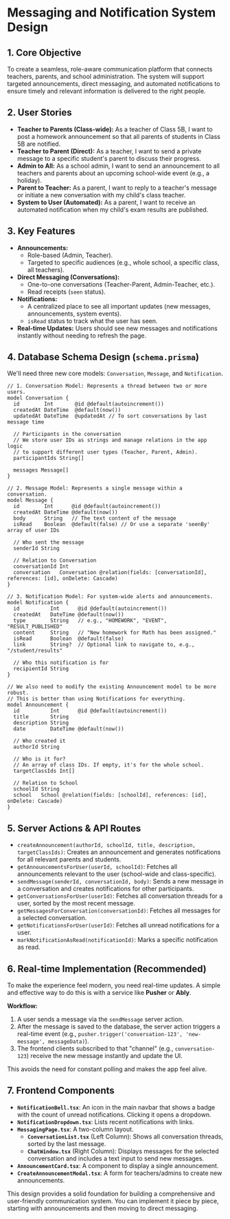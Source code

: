 # Messaging and Notification System Design

## 1. Core Objective

To create a seamless, role-aware communication platform that connects teachers, parents, and school administration. The system will support targeted announcements, direct messaging, and automated notifications to ensure timely and relevant information is delivered to the right people.

## 2. User Stories

-   **Teacher to Parents (Class-wide):** As a teacher of Class 5B, I want to post a homework announcement so that all parents of students in Class 5B are notified.
-   **Teacher to Parent (Direct):** As a teacher, I want to send a private message to a specific student's parent to discuss their progress.
-   **Admin to All:** As a school admin, I want to send an announcement to all teachers and parents about an upcoming school-wide event (e.g., a holiday).
-   **Parent to Teacher:** As a parent, I want to reply to a teacher's message or initiate a new conversation with my child's class teacher.
-   **System to User (Automated):** As a parent, I want to receive an automated notification when my child's exam results are published.

## 3. Key Features

-   **Announcements:**
    -   Role-based (Admin, Teacher).
    -   Targeted to specific audiences (e.g., whole school, a specific class, all teachers).
-   **Direct Messaging (Conversations):**
    -   One-to-one conversations (Teacher-Parent, Admin-Teacher, etc.).
    -   Read receipts (`seen` status).
-   **Notifications:**
    -   A centralized place to see all important updates (new messages, announcements, system events).
    -   `isRead` status to track what the user has seen.
-   **Real-time Updates:** Users should see new messages and notifications instantly without needing to refresh the page.

## 4. Database Schema Design (`schema.prisma`)

We'll need three new core models: `Conversation`, `Message`, and `Notification`.

```prisma
// 1. Conversation Model: Represents a thread between two or more users.
model Conversation {
  id        Int       @id @default(autoincrement())
  createdAt DateTime  @default(now())
  updatedAt DateTime  @updatedAt // To sort conversations by last message time

  // Participants in the conversation
  // We store user IDs as strings and manage relations in the app logic
  // to support different user types (Teacher, Parent, Admin).
  participantIds String[]

  messages Message[]
}

// 2. Message Model: Represents a single message within a conversation.
model Message {
  id        Int      @id @default(autoincrement())
  createdAt DateTime @default(now())
  body      String   // The text content of the message
  isRead    Boolean  @default(false) // Or use a separate 'seenBy' array of user IDs

  // Who sent the message
  senderId String

  // Relation to Conversation
  conversationId Int
  conversation   Conversation @relation(fields: [conversationId], references: [id], onDelete: Cascade)
}

// 3. Notification Model: For system-wide alerts and announcements.
model Notification {
  id          Int      @id @default(autoincrement())
  createdAt   DateTime @default(now())
  type        String   // e.g., "HOMEWORK", "EVENT", "RESULT_PUBLISHED"
  content     String   // "New homework for Math has been assigned."
  isRead      Boolean  @default(false)
  link        String?  // Optional link to navigate to, e.g., "/student/results"

  // Who this notification is for
  recipientId String
}

// We also need to modify the existing Announcement model to be more robust.
// This is better than using Notifications for everything.
model Announcement {
  id          Int      @id @default(autoincrement())
  title       String
  description String
  date        DateTime @default(now())

  // Who created it
  authorId String

  // Who is it for?
  // An array of class IDs. If empty, it's for the whole school.
  targetClassIds Int[]

  // Relation to School
  schoolId String
  school   School @relation(fields: [schoolId], references: [id], onDelete: Cascade)
}
```

## 5. Server Actions & API Routes

-   `createAnnouncement(authorId, schoolId, title, description, targetClassIds)`: Creates an announcement and generates notifications for all relevant parents and students.
-   `getAnnouncementsForUser(userId, schoolId)`: Fetches all announcements relevant to the user (school-wide and class-specific).
-   `sendMessage(senderId, conversationId, body)`: Sends a new message in a conversation and creates notifications for other participants.
-   `getConversationsForUser(userId)`: Fetches all conversation threads for a user, sorted by the most recent message.
-   `getMessagesForConversation(conversationId)`: Fetches all messages for a selected conversation.
-   `getNotificationsForUser(userId)`: Fetches all unread notifications for a user.
-   `markNotificationAsRead(notificationId)`: Marks a specific notification as read.

## 6. Real-time Implementation (Recommended)

To make the experience feel modern, you need real-time updates. A simple and effective way to do this is with a service like **Pusher** or **Ably**.

**Workflow:**
1.  A user sends a message via the `sendMessage` server action.
2.  After the message is saved to the database, the server action triggers a real-time event (e.g., `pusher.trigger('conversation-123', 'new-message', messageData)`).
3.  The frontend clients subscribed to that "channel" (e.g., `conversation-123`) receive the new message instantly and update the UI.

This avoids the need for constant polling and makes the app feel alive.

## 7. Frontend Components

-   **`NotificationBell.tsx`**: An icon in the main navbar that shows a badge with the count of unread notifications. Clicking it opens a dropdown.
-   **`NotificationDropdown.tsx`**: Lists recent notifications with links.
-   **`MessagingPage.tsx`**: A two-column layout.
    -   **`ConversationList.tsx`** (Left Column): Shows all conversation threads, sorted by the last message.
    -   **`ChatWindow.tsx`** (Right Column): Displays messages for the selected conversation and includes a text input to send new messages.
-   **`AnnouncementCard.tsx`**: A component to display a single announcement.
-   **`CreateAnnouncementModal.tsx`**: A form for teachers/admins to create new announcements.

This design provides a solid foundation for building a comprehensive and user-friendly communication system. You can implement it piece by piece, starting with announcements and then moving to direct messaging.